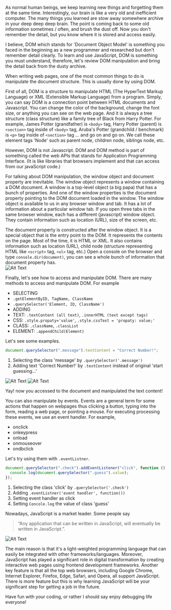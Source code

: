 As normal human beings, we keep learning new things and forgetting them at the same time. Interestingly, our brain is like a very old and inefficient computer. The many things you learned are stow away somewhere archive in your deep deep deep brain. The point is coming back to some old information sometimes / often, and brush the dust off. Now you don't remember the detail, but you know where it is stored and access easily.

I believe, DOM which stands for 'Document Object Model' is something you faced in the beginning as a new programmer and researched but don't remember detail clearly. To learn and use JavaScript, DOM is something you must understand, therefore, let's review DOM manipulation and bring the detail back from the dusty archive.

When writing web pages, one of the most common things to do is manipulate the document structure. This is usually done by using DOM.

First of all, DOM is a structure to manipulate HTML (The HyperText Markup Language) or XML (Extensible Markup Language) from a program. Simply, you can say DOM is a connection point between HTML documents and Javascript. You can change the color of the background, change the font size, or anything you can see on the web page. And it is always a tree structure (class structure) like a family tree of Black from Harry Potter. For example, James Potter (grandfather) is `<body>` tag, Harry Potter (parent) is `<section>` tag inside of `<body>` tag, Aruba's Potter (grandchild / benchmark) is `<p>` tag inside of `<section>` tag ... and go on and go on. We call these element tags 'Node' such as parent node, children node, siblings node, etc.

However, DOM is not Javascript. DOM and DOM method is part of something called the web APIs that stands for Application Programming Interface. (It is like libraries that browsers implement and that can access from our javaScript code.)

For talking about DOM manipulation, the window object and document property are inevitable. The window object represents a window containing a DOM document. A window is a top-level object (a big papa) that has a bunch of properties. And one of the window properties is the document property pointing to the DOM document loaded in the window.
The window object is available to us in any browser window and tab. It has a lot of information about a particular window tab. If you open three tabs in the same browser window, each has a different (javascript) window object. They contain information such as location (URL), size of the screen, etc.

The document property is constructed after the window object. It is a special object that is the entry point to the DOM. It represents the contents on the page. Most of the time, it is HTML or XML. It also contains information such as location (URL), child node (structure representing HTML like `<script>` tag, `<ul>` tag, etc.) Open a console on the browser and type `console.dir(document)`, you can see a whole bunch of information that document property has.  
![Alt Text](https://dev-to-uploads.s3.amazonaws.com/uploads/articles/qu8w9oxoylcevjwtteq6.png)

Finally, let's see how to access and manipulate DOM. There are many methods to access and manipulate DOM. For example

- SELECTING
- `.getElementByID, TagName, ClassName`
- `.querySelector('Element, ID, ClassName')`
- ADDING
- TEXT: `.textContent (all text)`, `.innerHTML (text except tags)`
- CSS: `.style.propaty='value'`, `.style.cssText = 'propaty: value;'`
- CLASS: `.className`, `.classList`
- ELEMENT: `.appendChild(Element)`

Let's see some examples.

```javascript
document.querySelector(".message").textContent = "Correct Number!";
```

1. Selecting the class 'message' by `.querySelector('.message')`
2. Adding text 'Correct Number!' by `.textContent` instead of original 'start guessing...'

![Alt Text](https://dev-to-uploads.s3.amazonaws.com/uploads/articles/1nasxe0x882s070at85o.png)
![Alt Text](https://dev-to-uploads.s3.amazonaws.com/uploads/articles/7rnfa6vd8xxdr53qw6ft.png)

Yay! now you accessed to the document and manipulated the text content!

You can also manipulate by events. Events are a general term for some actions that happen on webpages thus clicking a button, typing into the form, reading a web page, or pointing a mouse. For executing processing these events, we use an event handler. For example,

- onclick
- onkeypress
- onload
- onmouseover
- ondbclick

Let's try using them with `.eventListner`.

```javascript
document.querySelector(".check").addEventListener("click", function () {
  console.log(document.querySelector(".guess").value);
});
```

1. Selecting the class 'click' by `.querySelector('.check')`
2. Adding `.eventListner('event handler', function())`
3. Setting event handler as click
4. Setting `Concole.log` the value of class 'guess'

Nowadays, JavaScript is a market leader. Some people say

> “Any application that can be written in JavaScript, will eventually be written in JavaScript.”.

![Alt Text](https://dev-to-uploads.s3.amazonaws.com/uploads/articles/bougo5fe3bl3tqr7ko60.png)

The main reason is that it's a light-weighted programming language that can easily be integrated with other frameworks/languages. Moreover, JavaScript has played a significant role in digital transformation by creating interactive web pages using frontend development frameworks. Another key feature is that all the top web browsers, including Google Chrome, Internet Explorer, Firefox, Edge, Safari, and Opera, all support JavaScript. There is more feature but this is why learning JavaScript will be your significant step for getting a job in the future.

Have fun with your coding, or rather I should say enjoy debugging life everyone!
